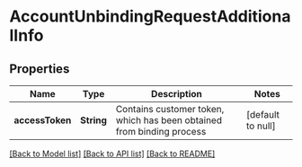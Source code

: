 # AccountUnbindingRequestAdditionalInfo
## Properties

| Name | Type | Description | Notes |
|------------ | ------------- | ------------- | -------------|
| **accessToken** | **String** | Contains customer token, which has been obtained from binding process | [default to null] |

[[Back to Model list]](../README.md#documentation-for-models) [[Back to API list]](../README.md#documentation-for-api-endpoints) [[Back to README]](../README.md)

